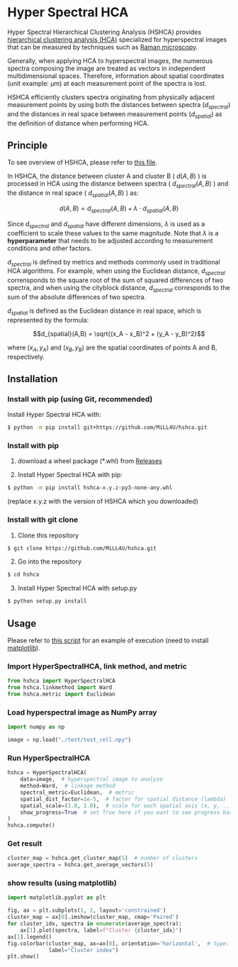 # Hyper Spectral HCA
Hyper Spectral Hierarchical Clustering Analysis (HSHCA) provides [hierarchical clustering analysis (HCA)](https://en.wikipedia.org/wiki/Hierarchical_clustering) specialized for hyperspectral images that can be measured by techniques such as [Raman microscopy](https://raman.oxinst.com/techniques/raman-imaging).

Generally, when applying HCA to hyperspectral images, the numerous spectra composing the image are treated as vectors in independent multidimensional spaces. Therefore, information about spatial coordinates (unit example: μm) at each measurement point of the spectra is lost.

HSHCA efficiently clusters spectra originating from physically adjacent measurement points by using both the distances between spectra ($d_{spectral}$) and the distances in real space between measurement points ($d_{spatial}$) as the definition of distance when performing HCA.

## Principle
To see overview of HSHCA, please refer to [this file](doc/theory_of_HSHCA.pdf).

In HSHCA, the distance between cluster A and cluster B ( $d(A,B)$ ) is processed in HCA using the distance between spectra ( $d_{spectral}(A,B)$ ) and the distance in real space ( $d_{spatial}(A,B)$ ) as:

$$d(A,B) = d_{spectral}(A,B) + \lambda\cdot d_{spatial}(A,B)$$

Since $d_{spectral}$  and $d_{spatial}$ have different dimensions, $\lambda$ is used as a coefficient to scale these values to the same magnitude. Note that $\lambda$ is a **hyperparameter** that needs to be adjusted according to measurement conditions and other factors.

$d_{spectral}$ is defined by metrics and methods commonly used in traditional HCA algorithms. For example, when using the Euclidean distance, $d_{spectral}$ corrensponds to the square root of the sum of squared differences of two spectra, and when using the cityblock distance, $d_{spectral}$ corresponds to the sum of the absolute differences of two spectra.

$d_{spatial}$ is defined as the Euclidean distance in real space, which is represented by the formula:

$$d_{spatial}(A,B) = \sqrt{(x_A - x_B)^2 + (y_A - y_B)^2}$$

where $(x_A, y_A)$ and $(x_B, y_B)$ are the spatial coordinates of points A and B, respectively.


## Installation
### Install with pip (using Git, recommended)
Install Hyper Spectral HCA with:
```bash
$ python -m pip install git+https://github.com/MiLL4U/hshca.git
```
### Install with pip
1. download a wheel package (*.whl) from [Releases](https://github.com/MiLL4U/hshca/releases)

2. Install Hyper Spectral HCA with pip:
```bash
$ python -m pip install hshca-x.y.z-py3-none-any.whl
```
(replace x.y.z with the version of HSHCA which you downloaded)

### Install with git clone
1. Clone this repository

```bash
$ git clone https://github.com/MiLL4U/hshca.git
```

2. Go into the repository

```bash
$ cd hshca
```

3. Install Hyper Spectral HCA with setup.py

```bash
$ python setup.py install
```

## Usage
Please refer to [this script](example.py) for an example of execution (need to install [matplotlib](https://github.com/matplotlib/matplotlib)).
### Import HyperSpectralHCA, link method, and metric
```python
from hshca import HyperSpectralHCA
from hshca.linkmethod import Ward
from hshca.metric import Euclidean
```

### Load hyperspectral image as NumPy array
```python
import numpy as np

image = np.load("./test/test_cell.npy")
```

### Run HyperSpectralHCA
```python
hshca = HyperSpectralHCA(
    data=image,  # hyperspectral image to analyze
    method=Ward,  # linkage method
    spectral_metric=Euclidean,  # metric
    spatial_dist_factor=1e-5,  # factor for spatial distance (lambda)
    spatial_scale=(1.0, 1.0),  # scale for each spatial axis (x, y, ...)
    show_progress=True  # set True here if you want to see progress bar
)
hshca.compute()
```

### Get result
```python
cluster_map = hshca.get_cluster_map(5)  # number of clusters
average_spectra = hshca.get_average_vectors(5)
```

### show results (using matplotlib)
```python
import matplotlib.pyplot as plt

fig, ax = plt.subplots(1, 2, layout='constrained')
cluster_map = ax[0].imshow(cluster_map, cmap='Paired')
for cluster_idx, spectra in enumerate(average_spectra):
    ax[1].plot(spectra, label=f"Cluster {cluster_idx}")
ax[1].legend()
fig.colorbar(cluster_map, ax=ax[0], orientation='horizontal',  # type: ignore
             label="Cluster index")
plt.show()
```
